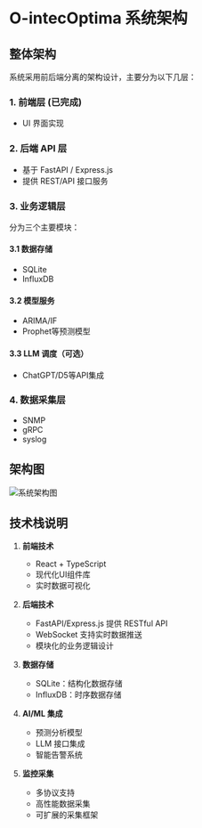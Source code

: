 # O-intecOptima 系统架构

## 整体架构

系统采用前后端分离的架构设计，主要分为以下几层：

### 1. 前端层 (已完成)
- UI 界面实现

### 2. 后端 API 层
- 基于 FastAPI / Express.js
- 提供 REST/API 接口服务

### 3. 业务逻辑层
分为三个主要模块：

#### 3.1 数据存储
- SQLite
- InfluxDB

#### 3.2 模型服务
- ARIMA/IF
- Prophet等预测模型

#### 3.3 LLM 调度（可选）
- ChatGPT/D5等API集成

### 4. 数据采集层
- SNMP
- gRPC
- syslog

## 架构图

![系统架构图](../screenshots/architecture.png)

## 技术栈说明

1. **前端技术**
   - React + TypeScript
   - 现代化UI组件库
   - 实时数据可视化

2. **后端技术**
   - FastAPI/Express.js 提供 RESTful API
   - WebSocket 支持实时数据推送
   - 模块化的业务逻辑设计

3. **数据存储**
   - SQLite：结构化数据存储
   - InfluxDB：时序数据存储

4. **AI/ML 集成**
   - 预测分析模型
   - LLM 接口集成
   - 智能告警系统

5. **监控采集**
   - 多协议支持
   - 高性能数据采集
   - 可扩展的采集框架